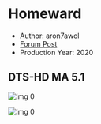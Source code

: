 # Homeward

* Author: aron7awol
* [Forum Post](https://www.avsforum.com/threads/bass-eq-for-filtered-movies.2995212/post-59429164)
* Production Year: 2020

## DTS-HD MA 5.1

![img 0](https://i.imgur.com/lb5tezq.jpg)

![img 0](https://i.imgur.com/qHf8PBp.png)


